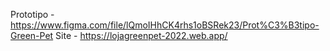 Prototipo - https://www.figma.com/file/lQmoIHhCK4rhs1oBSRek23/Prot%C3%B3tipo-Green-Pet
Site - https://lojagreenpet-2022.web.app/ 
